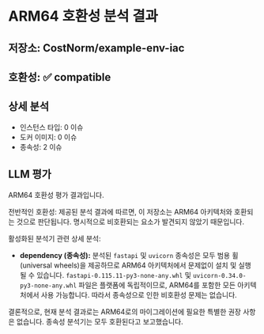 # ARM64 호환성 분석 결과

## 저장소: CostNorm/example-env-iac

## 호환성: ✅ compatible

## 상세 분석

- 인스턴스 타입: 0 이슈
- 도커 이미지: 0 이슈
- 종속성: 2 이슈

## LLM 평가

ARM64 호환성 평가 결과입니다.

전반적인 호환성: 제공된 분석 결과에 따르면, 이 저장소는 ARM64 아키텍처와 호환되는 것으로 판단됩니다. 명시적으로 비호환되는 요소가 발견되지 않았기 때문입니다.

활성화된 분석기 관련 상세 분석:

*   **dependency (종속성):** 분석된 `fastapi` 및 `uvicorn` 종속성은 모두 범용 휠(universal wheels)을 제공하므로 ARM64 아키텍처에서 문제없이 설치 및 실행될 수 있습니다.  `fastapi-0.115.11-py3-none-any.whl` 및 `uvicorn-0.34.0-py3-none-any.whl` 파일은 플랫폼에 독립적이므로, ARM64를 포함한 모든 아키텍처에서 사용 가능합니다. 따라서 종속성으로 인한 비호환성 문제는 없습니다.

결론적으로, 현재 분석 결과로는 ARM64로의 마이그레이션에 필요한 특별한 권장 사항은 없습니다. 종속성 분석기는 모두 호환된다고 보고했습니다.
